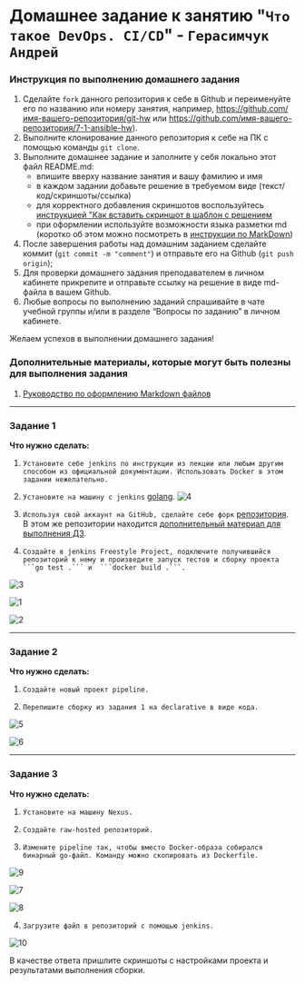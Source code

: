 # Домашнее задание к занятию "`Что такое DevOps. СI/СD`" - `Герасимчук Андрей`


### Инструкция по выполнению домашнего задания

   1. Сделайте `fork` данного репозитория к себе в Github и переименуйте его по названию или номеру занятия, например, https://github.com/имя-вашего-репозитория/git-hw или  https://github.com/имя-вашего-репозитория/7-1-ansible-hw).
   2. Выполните клонирование данного репозитория к себе на ПК с помощью команды `git clone`.
   3. Выполните домашнее задание и заполните у себя локально этот файл README.md:
      - впишите вверху название занятия и вашу фамилию и имя
      - в каждом задании добавьте решение в требуемом виде (текст/код/скриншоты/ссылка)
      - для корректного добавления скриншотов воспользуйтесь [инструкцией "Как вставить скриншот в шаблон с решением](https://github.com/netology-code/sys-pattern-homework/blob/main/screen-instruction.md)
      - при оформлении используйте возможности языка разметки md (коротко об этом можно посмотреть в [инструкции  по MarkDown](https://github.com/netology-code/sys-pattern-homework/blob/main/md-instruction.md))
   4. После завершения работы над домашним заданием сделайте коммит (`git commit -m "comment"`) и отправьте его на Github (`git push origin`);
   5. Для проверки домашнего задания преподавателем в личном кабинете прикрепите и отправьте ссылку на решение в виде md-файла в вашем Github.
   6. Любые вопросы по выполнению заданий спрашивайте в чате учебной группы и/или в разделе “Вопросы по заданию” в личном кабинете.
   
Желаем успехов в выполнении домашнего задания!
   
### Дополнительные материалы, которые могут быть полезны для выполнения задания

1. [Руководство по оформлению Markdown файлов](https://gist.github.com/Jekins/2bf2d0638163f1294637#Code)

---

### Задание 1

**Что нужно сделать:**

1. `Установите себе jenkins по инструкции из лекции или любым другим способом из официальной документации. Использовать Docker в этом задании нежелательно.`

2. `Установите на машину с jenkins` [golang](https://golang.org/doc/install).
![4](https://github.com/AndrejGer/Netology/blob/main/DevOps/img/v2/4.PNG)

3. `Используя свой аккаунт на GitHub, сделайте себе форк` [репозитория](https://github.com/netology-code/sdvps-materials.git). В этом же репозитории находится [дополнительный материал для выполнения ДЗ](https://github.com/netology-code/sdvps-materials/blob/main/CICD/8.2-hw.md).

4. `Создайте в jenkins Freestyle Project, подключите получившийся репозиторий к нему и произведите запуск тестов и сборку проекта ```go test .``` и  ```docker build .```.`

![3](https://github.com/AndrejGer/Netology/blob/main/DevOps/img/v2/3.PNG)

![1](https://github.com/AndrejGer/Netology/blob/main/DevOps/img/v2/1.PNG)

![2](https://github.com/AndrejGer/Netology/blob/main/DevOps/img/v2/2.PNG)

---

### Задание 2

**Что нужно сделать:**

1. `Создайте новый проект pipeline.`

2. `Перепишите сборку из задания 1 на declarative в виде кода.`

![5](https://github.com/AndrejGer/Netology/blob/main/DevOps/img/v2/5.PNG)

![6](https://github.com/AndrejGer/Netology/blob/main/DevOps/img/v2/6.PNG)

---

### Задание 3

**Что нужно сделать:**

1. `Установите на машину Nexus.`

2. `Создайте raw-hosted репозиторий.`

3. `Измените pipeline так, чтобы вместо Docker-образа собирался бинарный go-файл. Команду можно скопировать из Dockerfile.`

![9](https://github.com/AndrejGer/Netology/blob/main/DevOps/img/v2/9.PNG)

![7](https://github.com/AndrejGer/Netology/blob/main/DevOps/img/v2/7.PNG)

![8](https://github.com/AndrejGer/Netology/blob/main/DevOps/img/v2/8.PNG)

4. `Загрузите файл в репозиторий с помощью jenkins.`

![10](https://github.com/AndrejGer/Netology/blob/main/DevOps/img/v2/10.PNG)

В качестве ответа пришлите скриншоты с настройками проекта и результатами выполнения сборки.

